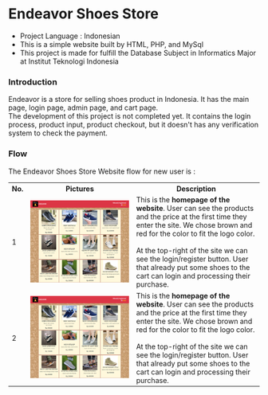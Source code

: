 # Endeavor Shoes Store
<ul>
    <li>Project Language : Indonesian</li>
    <li>This is a simple website built by HTML, PHP, and MySql</li>
    <li>This project is made for fulfill the Database Subject in Informatics Major at Institut Teknologi Indonesia</li>
</ul>
<h3>Introduction</h3>
<p>Endeavor is a store for selling shoes product in Indonesia. 
It has the main page, login page, admin page, and cart page.<br> 
The development of this project is not completed yet.
It contains the login process, product input, product checkout, but it doesn't has any verification system to check the payment.
</p>
<h3>Flow</h3>
<p>The Endeavor Shoes Store Website flow for new user is :</p>
<table>
      <tr>
            <th>No.</th>
            <th>Pictures</th>
            <th>Description</th>
      </tr>
      <tr>
            <td>1</td>
            <td><img src="https://github.com/NissaMutia/toko_sepatu_endeavor/blob/main/Screencapture/home_index.png" alt="homepage"></td>
            <td>This is the <b>homepage of the website</b>. User can see the products and the price at the first time they enter the site.
            We chose brown and red for the color to fit the logo color.<br><br>At the top-right of the site we can see the login/register button.
            User that already put some shoes to the cart can login and processing their purchase.</td>
      </tr>
      <tr>
            <td>2</td>
            <td><img src="https://github.com/NissaMutia/toko_sepatu_endeavor/blob/main/Screencapture/home_index.png" alt="homepage"></td>
            <td>This is the <b>homepage of the website</b>. User can see the products and the price at the first time they enter the site.
            We chose brown and red for the color to fit the logo color.<br><br>At the top-right of the site we can see the login/register button.
            User that already put some shoes to the cart can login and processing their purchase.</td>
      </tr>
</table>
